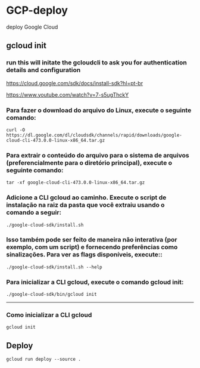 # GCP-deploy
deploy Google Cloud

## gcloud init

### run this will initate the gcloudcli to ask you for authentication details and configuration


https://cloud.google.com/sdk/docs/install-sdk?hl=pt-br

https://www.youtube.com/watch?v=7-s5ugThckY


### Para fazer o download do arquivo do Linux, execute o seguinte comando:

    curl -O https://dl.google.com/dl/cloudsdk/channels/rapid/downloads/google-cloud-cli-473.0.0-linux-x86_64.tar.gz

### Para extrair o conteúdo do arquivo para o sistema de arquivos (preferencialmente para o diretório principal), execute o seguinte comando: 

    tar -xf google-cloud-cli-473.0.0-linux-x86_64.tar.gz

### Adicione a CLI gcloud ao caminho. Execute o script de instalação na raiz da pasta que você extraiu usando o comando a seguir: 

    ./google-cloud-sdk/install.sh

### Isso também pode ser feito de maneira não interativa (por exemplo, com um script) e fornecendo preferências como sinalizações. Para ver as flags disponíveis, execute::

    ./google-cloud-sdk/install.sh --help

###   Para inicializar a CLI gcloud, execute o comando gcloud init: 

    ./google-cloud-sdk/bin/gcloud init

----------


### Como inicializar a CLI gcloud

    gcloud init

## Deploy

    gcloud run deploy --source .





    
